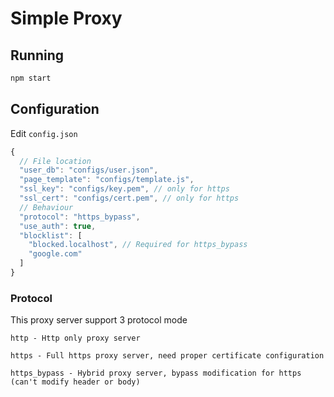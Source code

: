# Simple Proxy

## Running
```bash
npm start
```

## Configuration

Edit `config.json`

```js
{
  // File location
  "user_db": "configs/user.json", 
  "page_template": "configs/template.js",
  "ssl_key": "configs/key.pem", // only for https
  "ssl_cert": "configs/cert.pem", // only for https
  // Behaviour
  "protocol": "https_bypass",
  "use_auth": true,
  "blocklist": [
    "blocked.localhost", // Required for https_bypass
    "google.com"
  ]
}

```

### Protocol

This proxy server support 3 protocol mode
```
http - Http only proxy server

https - Full https proxy server, need proper certificate configuration

https_bypass - Hybrid proxy server, bypass modification for https (can't modify header or body)
```

